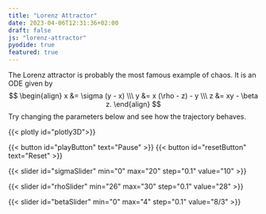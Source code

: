 ```yaml
---
title: "Lorenz Attractor"
date: 2023-04-06T12:31:36+02:00
draft: false
js: "lorenz-attractor"
pyodide: true
featured: true
---
```


The Lorenz attractor is probably the most famous example of chaos. It is an ODE given by
    $$
    \begin{align}
    x &= \sigma (y - x) \\\
    y &= x (\rho - z) - y \\\
    z &= xy - \beta z.
    \end{align}
    $$
Try changing the parameters below and see how the trajectory behaves.

{{< plotly id="plotly3D">}}

{{< button id="playButton" text="Pause" >}}
{{< button id="resetButton" text="Reset" >}}

{{< slider id="sigmaSlider" min="0" max="20" step="0.1" value="10" >}}

{{< slider id="rhoSlider" min="26" max="30" step="0.1" value="28" >}}

{{< slider id="betaSlider" min="0" max="4" step="0.1" value="8/3" >}}